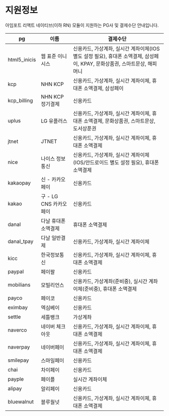 # 지원정보

아임포트 리액트 네이티브(이하 RN) 모듈이 지원하는 PG사 및 결제수단 안내입니다.

| pg           | 이름                 |  결제수단                                                                                          |  
| ------------ | ------------------- | ------------------------------------------------------------------------------------------------ | 
| html5_inicis | 웹 표준 이니시스        | 신용카드, 가상계좌, 실시간 계좌이체(IOS 별도 설정 필요), 휴대폰 소액결제, 삼성페이, KPAY, 문화상품권, 스마트문상, 해피머니 |
| kcp          | NHN KCP             | 신용카드, 가상계좌, 실시간 계좌이체, 휴대폰 소액결제, 삼성페이                                                 |
| kcp_billing  | NHN KCP 정기결제      | 신용카드                                                                                           |
| uplus        | LG 유플러스           | 신용카드, 가상계좌, 실시간 계좌이체, 휴대폰 소액결제, 문화상품권, 스마트문상, 도서상푼권                              |
| jtnet        | JTNET               | 신용카드, 가상계좌, 실시간 계좌이체, 휴대폰 소액결제                                                         |
| nice         | 나이스 정보통신         | 신용카드, 가상계좌, 실시간 계좌이체(IOS/안드로이드 별도 설정 필요), 휴대폰 소액결제                                |
| kakaopay     | 신 - 카카오페이        | 신용카드                                                                                           |
| kakao        | 구 - LG CNS 카카오페이 | 신용카드                                                                                           |
| danal        | 다날 휴대폰 소액결제     | 휴대폰 소액결제                                                                                     |
| danal_tpay   | 다날 일반결제          | 신용카드, 가상계좌, 실시간 계좌이체                                                                      |
| kicc         | 한국정보통신           | 신용카드, 가상계좌, 실시간 계좌이체, 휴대폰 소액결제                                                         |
| paypal       | 페이팔               | 신용카드                                                                                           |
| mobilians    | 모빌리언스            | 신용카드, 가상계좌(준비중), 실시간 계좌이체(준비중), 휴대폰 소액결제                                             |
| payco        | 페이코               | 신용카드                                                                                           |
| eximbay      | 엑심베이              | 신용카드                                                                                           |
| settle       | 세틀뱅크             | 가상계좌                                                                                            |
| naverco      | 네이버 체크아웃        | 신용카드, 가상계좌, 실시간 계좌이체, 휴대폰 소액결제                                                          |
| naverpay     | 네이버페이            | 신용카드, 가상계좌, 실시간 계좌이체, 휴대폰 소액결제                                                          |
| smilepay     | 스마일페이            | 신용카드                                                                                            |
| chai         | 차이페이             | 신용카드                                                                                            |
| payple       | 페이플              | 실시간 계좌이체                                                                                       |
| alipay       | 알리페이             | 신용카드                                                                                            |
| bluewalnut   | 블루월넛             | 신용카드, 가상계좌, 실시간 계좌이체, 휴대폰 소액결제                                                          |